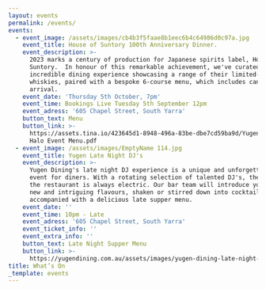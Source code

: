 ```yaml
---
layout: events
permalink: /events/
events:
  - event_image: /assets/images/cb4b3f5faae8b1eec6b4c64986d0c97a.jpg
    event_title: House of Suntory 100th Anniversary Dinner.
    event_description: >-
      2023 marks a century of production for Japanese spirits label, House of
      Suntory.  In honour of this remarkable achievement, we've curated an
      incredible dining experience showcasing a range of their limited-edition
      whiskies, paired with a bespoke 6-course menu, which includes canapes on
      arrival. 
    event_date: 'Thursday 5th October, 7pm'
    event_time: Bookings Live Tuesday 5th September 12pm
    event_adress: '605 Chapel Street, South Yarra'
    button_text: Menu
    button_link: >-
      https://assets.tina.io/423645d1-8948-496a-83be-dbe7cd59ba9d/Yugen Suntory
      Halo Event Menu.pdf
  - event_image: /assets/images/EmptyName 114.jpg
    event_title: Yugen Late Night DJ's
    event_description: >-
      Yugen Dining's late night DJ experience is a unique and unforgettable
      event for diners. With a rotating selection of talented DJ's, the vibe at
      the restaurant is always electric. Our bar team will introduce you to some
      new and intriguing flavours, shaken or stirred down into cocktails
      accompanied with a delicious late supper menu. 
    event_date: ''
    event_time: 10pm - Late
    event_adress: '605 Chapel Street, South Yarra'
    event_ticket_info: ''
    event_extra_info: ''
    button_text: Late Night Supper Menu
    button_link: >-
      https://yugendining.com.au/assets/images/yugen-dining-late-night-snack-menu-january-2023.pdf
title: What’s On
_template: events
---
```










